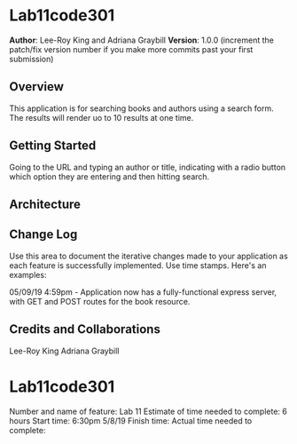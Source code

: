 # Lab11code301

**Author**: Lee-Roy King and Adriana Graybill
**Version**: 1.0.0 (increment the patch/fix version number if you make more commits past your first submission)

## Overview
This application is for searching books and authors using a search form. The results will render uo to 10 results at one time.

## Getting Started
Going to the URL and typing an author or title, indicating with a radio button which option they are entering and then hitting search.

## Architecture
<!-- Provide a detailed description of the application design. What technologies (languages, libraries, etc) you're using, and any other relevant design information. -->

## Change Log
Use this area to document the iterative changes made to your application as each feature is successfully implemented. Use time stamps. Here's an examples:

05/09/19 4:59pm - Application now has a fully-functional express server, with GET and POST routes for the book resource.

## Credits and Collaborations
Lee-Roy King
Adriana Graybill

# Lab11code301
Number and name of feature: Lab 11
Estimate of time needed to complete: 6 hours
Start time: 6:30pm 5/8/19
Finish time: 
Actual time needed to complete: 